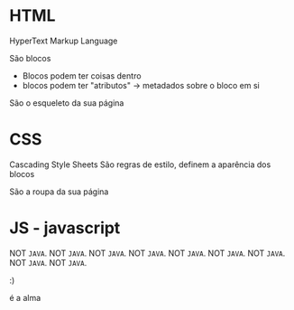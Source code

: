 # HTML
HyperText Markup Language

São blocos
- Blocos podem ter coisas dentro
- blocos podem ter "atributos" -> metadados sobre o bloco em si

São o esqueleto da sua página

# CSS
Cascading Style Sheets
São regras de estilo, definem a aparência dos blocos

São a roupa da sua página

# JS - javascript
NOT `JAVA`.
NOT `JAVA`.
NOT `JAVA`.
NOT `JAVA`.
NOT `JAVA`.
NOT `JAVA`.
NOT `JAVA`.
NOT `JAVA`.
NOT `JAVA`.

:)

é a alma